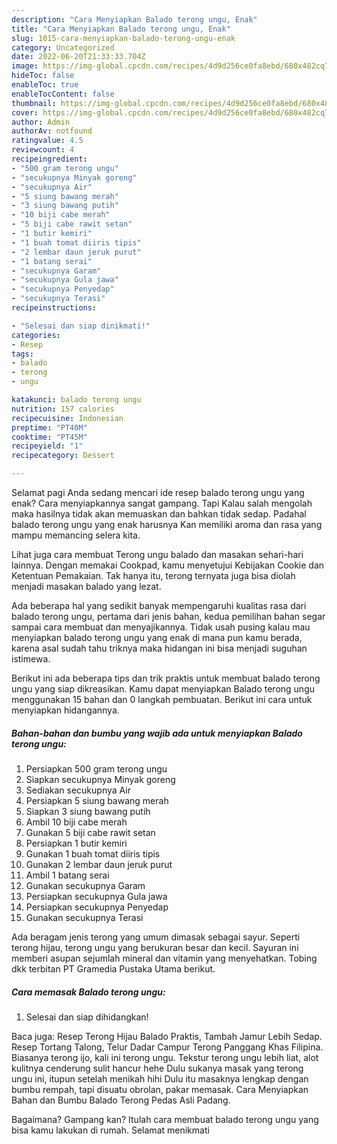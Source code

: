 ```yaml
---
description: "Cara Menyiapkan Balado terong ungu, Enak"
title: "Cara Menyiapkan Balado terong ungu, Enak"
slug: 1015-cara-menyiapkan-balado-terong-ungu-enak
category: Uncategorized
date: 2022-06-20T21:33:33.704Z
image: https://img-global.cpcdn.com/recipes/4d9d256ce0fa8ebd/680x482cq70/balado-terong-ungu-foto-resep-utama.jpg
hideToc: false
enableToc: true
enableTocContent: false
thumbnail: https://img-global.cpcdn.com/recipes/4d9d256ce0fa8ebd/680x482cq70/balado-terong-ungu-foto-resep-utama.jpg
cover: https://img-global.cpcdn.com/recipes/4d9d256ce0fa8ebd/680x482cq70/balado-terong-ungu-foto-resep-utama.jpg
author: Admin
authorAv: notfound
ratingvalue: 4.5
reviewcount: 4
recipeingredient:
- "500 gram terong ungu"
- "secukupnya Minyak goreng"
- "secukupnya Air"
- "5 siung bawang merah"
- "3 siung bawang putih"
- "10 biji cabe merah"
- "5 biji cabe rawit setan"
- "1 butir kemiri"
- "1 buah tomat diiris tipis"
- "2 lembar daun jeruk purut"
- "1 batang serai"
- "secukupnya Garam"
- "secukupnya Gula jawa"
- "secukupnya Penyedap"
- "secukupnya Terasi"
recipeinstructions:

- "Selesai dan siap dinikmati!"
categories:
- Resep
tags:
- balado
- terong
- ungu

katakunci: balado terong ungu 
nutrition: 157 calories
recipecuisine: Indonesian
preptime: "PT40M"
cooktime: "PT45M"
recipeyield: "1"
recipecategory: Dessert

---
```



Selamat pagi Anda sedang mencari ide resep balado terong ungu yang enak? Cara menyiapkannya sangat gampang. Tapi Kalau salah mengolah maka hasilnya tidak akan memuaskan dan bahkan tidak sedap. Padahal balado terong ungu yang enak harusnya Kan memiliki aroma dan rasa yang mampu memancing selera kita.


Lihat juga cara membuat Terong ungu balado dan masakan sehari-hari lainnya. Dengan memakai Cookpad, kamu menyetujui Kebijakan Cookie dan Ketentuan Pemakaian. Tak hanya itu, terong ternyata juga bisa diolah menjadi masakan balado yang lezat.

Ada beberapa hal yang sedikit banyak mempengaruhi kualitas rasa dari balado terong ungu, pertama dari jenis bahan, kedua pemilihan bahan segar sampai cara membuat dan menyajikannya. Tidak usah pusing kalau mau menyiapkan balado terong ungu yang enak di mana pun kamu berada, karena asal sudah tahu triknya maka hidangan ini bisa menjadi suguhan istimewa.


Berikut ini ada beberapa tips dan trik praktis untuk membuat balado terong ungu yang siap dikreasikan. Kamu dapat menyiapkan Balado terong ungu menggunakan 15 bahan dan 0 langkah pembuatan. Berikut ini cara untuk menyiapkan hidangannya.

<!--inarticleads1-->

##### Bahan-bahan dan bumbu yang wajib ada untuk menyiapkan Balado terong ungu:

1. Persiapkan 500 gram terong ungu
1. Siapkan secukupnya Minyak goreng
1. Sediakan secukupnya Air
1. Persiapkan 5 siung bawang merah
1. Siapkan 3 siung bawang putih
1. Ambil 10 biji cabe merah
1. Gunakan 5 biji cabe rawit setan
1. Persiapkan 1 butir kemiri
1. Gunakan 1 buah tomat diiris tipis
1. Gunakan 2 lembar daun jeruk purut
1. Ambil 1 batang serai
1. Gunakan secukupnya Garam
1. Persiapkan secukupnya Gula jawa
1. Persiapkan secukupnya Penyedap
1. Gunakan secukupnya Terasi


Ada beragam jenis terong yang umum dimasak sebagai sayur. Seperti terong hijau, terong ungu yang berukuran besar dan kecil. Sayuran ini memberi asupan sejumlah mineral dan vitamin yang menyehatkan. Tobing dkk terbitan PT Gramedia Pustaka Utama berikut. 

<!--inarticleads2-->

##### Cara memasak Balado terong ungu:


1. Selesai dan siap dihidangkan!

Baca juga: Resep Terong Hijau Balado Praktis, Tambah Jamur Lebih Sedap. Resep Tortang Talong, Telur Dadar Campur Terong Panggang Khas Filipina. Biasanya terong ijo, kali ini terong ungu. Tekstur terong ungu lebih liat, alot kulitnya cenderung sulit hancur hehe Dulu sukanya masak yang terong ungu ini, itupun setelah menikah hihi Dulu itu masaknya lengkap dengan bumbu rempah, tapi disuatu obrolan, pakar memasak. Cara Menyiapkan Bahan dan Bumbu Balado Terong Pedas Asli Padang. 

Bagaimana? Gampang kan? Itulah cara membuat balado terong ungu yang bisa kamu lakukan di rumah. Selamat menikmati
